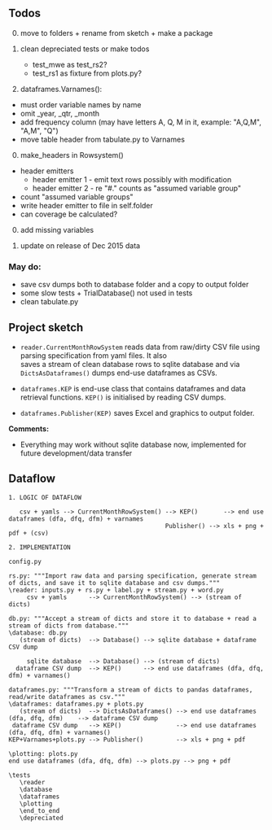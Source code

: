Todos
-----

0. move to folders + rename from sketch + make a package 

0. clean depreciated tests or make todos
   - test_mwe as test_rs2?
   - test_rs1 as fixture from plots.py?

0. dataframes.Varnames(): 
  - must order variable names by name 
  - omit _year, _qtr, _month
  - add frequency column (may have letters A, Q, M in it, example: "A,Q,M", "A,M", "Q")
  - move table header from tabulate.py to Varnames
    
0. make_headers in Rowsystem()
  - header emitters
    - header emitter 1 - emit text rows possibly with modification
    - header emitter 2 - re "#." counts as "assumed variable group"     
  - count "assumed variable groups"
  - write header emitter to file in self.folder
  - can coverage be calculated?
  
0. add missing variables 

0. update on release of Dec 2015 data 

### May do:
- save csv dumps both to database folder and a copy to output folder 
- some slow tests + TrialDatabase() not used in tests
- clean tabulate.py	

Project sketch
---------------

- ```reader.CurrentMonthRowSystem``` reads data from raw/dirty CSV file using parsing specification from yaml files. It also  
  saves a stream of clean database rows to sqlite database and via ```DictsAsDataframes()``` dumps end-use dataframes as CSVs.

- ```dataframes.KEP``` is end-use class that contains dataframes and data retrieval functions. ```KEP()``` is initialised 
  by reading CSV dumps. 

- ```dataframes.Publisher(KEP)``` saves Excel and graphics to output folder. 

**Comments:**

- Everything may work without sqlite database now, implemented for future development/data transfer 


Dataflow
--------

```
1. LOGIC OF DATAFLOW

   csv + yamls --> CurrentMonthRowSystem() --> KEP()       --> end use dataframes (dfa, dfq, dfm) + varnames
	                                       Publisher() --> xls + png + pdf + (csv)
											   
2. IMPLEMENTATION

config.py 

rs.py: """Import raw data and parsing specification, generate stream of dicts, and save it to sqlite database and csv dumps."""
\reader: inputs.py + rs.py + label.py + stream.py + word.py
     csv + yamls      --> CurrentMonthRowSystem() --> (stream of dicts) 

db.py: """Accept a stream of dicts and store it to database + read a stream of dicts from database."""
\database: db.py
   (stream of dicts)  --> Database() --> sqlite database + dataframe CSV dump 
   
     sqlite database  --> Database() --> (stream of dicts)    
  dataframe CSV dump  --> KEP()      --> end use dataframes (dfa, dfq, dfm) + varnames()

dataframes.py: """Transform a stream of dicts to pandas dataframes, read/write dataframes as csv."""  
\dataframes: dataframes.py + plots.py
   (stream of dicts)  --> DictsAsDataframes() --> end use dataframes (dfa, dfq, dfm)    --> dataframe CSV dump
 dataframe CSV dump   --> KEP()               --> end use dataframes (dfa, dfq, dfm) + varnames() 
KEP+Varnames+plots.py --> Publisher()         --> xls + png + pdf

\plotting: plots.py
end use dataframes (dfa, dfq, dfm) --> plots.py --> png + pdf

\tests
   \reader
   \database
   \dataframes
   \plotting
   \end_to_end
   \depreciated 
```
